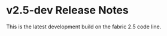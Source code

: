 v2.5-dev Release Notes
============================================

This is the latest development build on the fabric 2.5 code line. 
